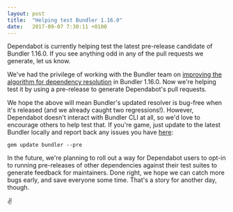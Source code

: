 ```yaml
---
layout: post
title:  "Helping test Bundler 1.16.0"
date:   2017-09-07 7:30:11 +0100
---
```


Dependabot is currently helping test the latest pre-release candidate of
Bundler 1.16.0. If you see anything odd in any of the pull requests we generate,
let us know.

We've had the privilege of working with the Bundler team on
[improving the algorithm for dependency resolution][improving-resolution] in
Bundler 1.16.0. Now we're helping test it by using a pre-release to generate
Dependabot's pull requests.

We hope the above will mean Bundler's updated resolver is bug-free when it's
released (and we already caught two regressions!). However, Dependabot doesn't
interact with Bundler CLI at all, so we'd love to encourage others to help test
that. If you're game, just update to the latest Bundler locally and report back
any issues you have [here][bundler-github]:

```
gem update bundler --pre
```

In the future, we're planning to roll out a way for Dependabot users to opt-in
to running pre-releases of other dependencies against their test suites to
generate feedback for maintainers. Done right, we hope we can catch more bugs
early, and save everyone some time. That's a story for another day, though.

✌️

[improving-resolution]: https://dependabot.com/blog/improving-dependency-resolution-in-bundler
[bundler-github]: https://github.com/bundler/bundler
